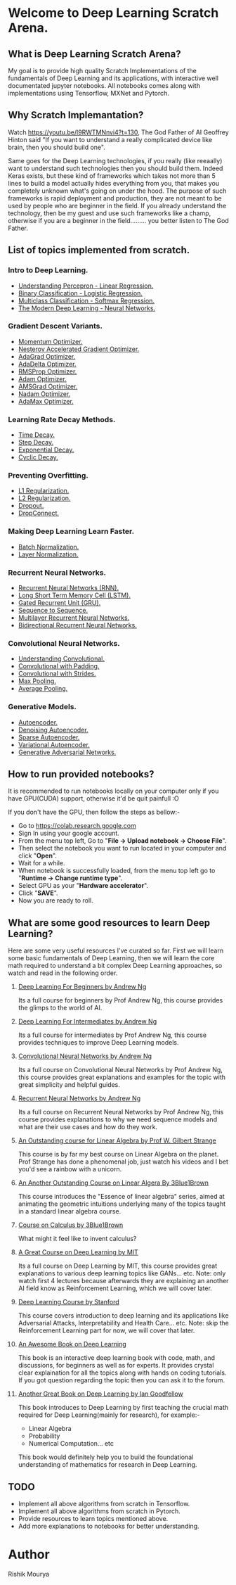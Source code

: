 # Welcome to Deep Learning Scratch Arena.


## What is Deep Learning Scratch Arena?

My goal is to provide high quality Scratch Implementations of the fundamentals of Deep Learning and its applications, with interactive well documentated jupyter notebooks. All notebooks comes along with implementations using Tensorflow, MXNet and Pytorch.


## Why Scratch Implemantation?

Watch https://youtu.be/l9RWTMNnvi4?t=130,
The God Father of AI Geoffrey Hinton said "If you want to understand a really complicated device like brain, then you should build one".

Same goes for the Deep Learning technologies, if you really (like reeaally) want to understand such technologies then you should build them. Indeed Keras exists, but these kind of frameworks which takes not more than 5 lines to build a model actually hides everything from you, that makes you completely unknown what's going on under the hood. The purpose of such frameworks is rapid deployment and production, they are not meant to be used by people who are beginner in the field. If you already understand the technology, then be my guest and use such frameworks like a champ, otherwise if you are a beginner in the field......... you better listen to The God Father.


## List of topics implemented from scratch.

### Intro to Deep Learning.
- [Understanding Percepron - Linear Regression.](01.%20Intro%20To%20Deep%20Learning/01.%20Linear%20Regression%20-%20MXNet.ipynb)
- [Binary Classification - Logistic Regression.](01.%20Intro%20To%20Deep%20Learning/02.%20Logistic%20Regression%20-%20MXNet.ipynb)
- [Multiclass Classification - Softmax Regression.](01.%20Intro%20To%20Deep%20Learning/03.%20Multiclass%20Softmax%20Classification%20-%20MXNet.ipynb)
- [The Modern Deep Learning - Neural Networks.](01.%20Intro%20To%20Deep%20Learning/04.%20Multilayer%20Neural%20Networks%20-%20MXNet.ipynb)

### Gradient Descent Variants. 
- [Momentum Optimizer.](02.%20Gradient%20Descent%20Variants/01.%20Momentum%20-%20MXNet.ipynb)
- [Nesterov Accelerated Gradient Optimizer.](02.%20Gradient%20Descent%20Variants/02.%20Nesterov%20Accelerated%20Gradient%20-%20MXNet.ipynb)
- [AdaGrad Optimizer.](02.%20Gradient%20Descent%20Variants/03.%20AdaGrad%20-%20MXNet.ipynb)
- [AdaDelta Optimizer.](02.%20Gradient%20Descent%20Variants/04.%20AdaDelta%20-%20MXNet.ipynb)
- [RMSProp Optimizer.](02.%20Gradient%20Descent%20Variants/05.%20RMSProp%20-%20MXNet.ipynb)
- [Adam Optimizer.](02.%20Gradient%20Descent%20Variants/06.%20Adam%20-%20MXNet.ipynb)
- [AMSGrad Optimizer.](02.%20Gradient%20Descent%20Variants/07.%20AMSGrad%20-%20MXNet.ipynb)
- [Nadam Optimizer.](02.%20Gradient%20Descent%20Variants/08.%20Nadam%20-%20MXNet.ipynb)
- [AdaMax Optimizer.](02.%20Gradient%20Descent%20Variants/09.%20AdaMax%20-%20MXNet.ipynb)

### Learning Rate Decay Methods.
- [Time Decay.](03.%20Learning%20Rate%20Decay%20Methods/01.%20Time%20Decay%20-%20MXNet.ipynb)
- [Step Decay.](03.%20Learning%20Rate%20Decay%20Methods/02.%20Step%20Decay%20-%20MXNet.ipynb)
- [Exponential Decay.](03.%20Learning%20Rate%20Decay%20Methods/03.%20Exponential%20Decay%20-%20MXNet.ipynb)
- [Cyclic Decay.](03.%20Learning%20Rate%20Decay%20Methods/04.%20Cyclic%20Decay%20-%20MXNet.ipynb)

### Preventing Overfitting.
- [L1 Regularization.](04.%20Preventing%20Overfitting/01.%20Regularization%20-%20MXNet.ipynb)
- [L2 Regularization.](04.%20Preventing%20Overfitting/01.%20Regularization%20-%20MXNet.ipynb)
- [Dropout.](04.%20Preventing%20Overfitting/02.%20Dropout%20-%20MXNet.ipynb)
- [DropConnect.](04.%20Preventing%20Overfitting/03.%20DropConnect%20-%20MXNet.ipynb)

### Making Deep Learning Learn Faster.
- [Batch Normalization.](05.%20Making%20Deep%20Learing%20Learn%20Faster/01.%20Batch%20Normalization%20-%20MXNet.ipynb)
- [Layer Normalization.](05.%20Making%20Deep%20Learing%20Learn%20Faster/02.%20Layer%20Normalization%20-%20MXNet.ipynb)

### Recurrent Neural Networks. 
- [Recurrent Neural Networks (RNN).](06.%20Recurrent%20Neural%20Networks/01.%20Recurrent%20Neural%20Networks%20-%20MXNet.ipynb)
- [Long Short Term Memory Cell (LSTM).](06.%20Recurrent%20Neural%20Networks/02.%20Long%20Short%20Term%20Memory%20-%20MXNet.ipynb)
- [Gated Recurrent Unit (GRU).](06.%20Recurrent%20Neural%20Networks/03.%20Gated%20Recurrent%20Unit%20-%20MXNet.ipynb)
- [Sequence to Sequence.](06.%20Recurrent%20Neural%20Networks/04.%20Sequence%20to%20Sequence%20-%20MXNet.ipynb)
- [Multilayer Recurrent Neural Networks.](06.%20Recurrent%20Neural%20Networks/05.%20Multilayer%20Recurrent%20Neural%20Networks%20MXNet.ipynb)
- [Bidirectional Recurrent Neural Networks.](06.%20Recurrent%20Neural%20Networks/06.%20Bidirectional%20Recurrent%20Neural%20Networks%20-%20MXNet.ipynb)

### Convolutional Neural Networks.
- [Understanding Convolutional.](07.%20Convolutional%20Neural%20Networks/01.%20Understanding%20Convolutional%20-%20MXNet.ipynb)
- [Convolutional with Padding.](07.%20Convolutional%20Neural%20Networks/03.%20Convolutional%20with%20Padding%20-%20MXNet.ipynb)
- [Convolutional with Strides.](07.%20Convolutional%20Neural%20Networks/03.%20Convolution%20with%20Padding%20-%20MXNet.ipynb)
- [Max Pooling.](07.%20Convolutional%20Neural%20Networks/04.%20Max%20Pooling%20-%20MXNet.ipynb)
- [Average Pooling.](07.%20Convolutional%20Neural%20Networks/05.%20Average%20Pooling%20-%20MXNet.ipynb)

### Generative Models.
- [Autoencoder.](08.%20Generative%20models/01.%20Autoencoder%20MXNet.ipynb)
- [Denoising Autoencoder.](08.%20Generative%20models/02.%20Denoising%20Autoencoder%20-%20MXNet.ipynb)
- [Sparse Autoencoder.](08.%20Generative%20models/03.%20Sparse%20Autoencoder%20-%20MXNet.ipynb)
- [Variational Autoencoder.](08.%20Generative%20models/04.%20Variational%20Autoencoder%20-%20MXNet.ipynb)
- [Generative Adversarial Networks.](08.%20Generative%20models/05.%20Generative%20Adversarial%20Networks%20-%20MXNet.ipynb)


## How to run provided notebooks?
It is recommended to run notebooks locally on your computer only if you have GPU(CUDA) support, otherwise it'd be quit painfull :O

If you don't have the GPU, then follow the steps as bellow:-

- Go to https://colab.research.google.com
- Sign In using your google account.
- From the menu top left, Go to "__File -> Upload notebook -> Choose File__".
- Then select the notebook you want to run located in your computer and click "__Open__".
- Wait for a while.
- When notebook is successfully loaded, from the menu top left go to "__Runtime -> Change runtime type__".
- Select GPU as your "__Hardware accelerator__".
- Click "__SAVE__".
- Now you are ready to roll.


## What are some good resources to learn Deep Learning?

Here are some very useful resources I've curated so far. First we will learn some basic fundamentals of Deep Learning, then we will learn the core math required to understand a bit complex Deep Learning approaches, so watch and read in the following order. 


1. [Deep Learning For Beginners by Andrew Ng](https://www.youtube.com/watch?v=CS4cs9xVecg&list=PLkDaE6sCZn6Ec-XTbcX1uRg2_u4xOEky0)

	Its a full course for beginners by Prof Andrew Ng, this course provides the glimps to the world of AI.

2. [Deep Learning For Intermediates by Andrew Ng](https://www.youtube.com/watch?v=1waHlpKiNyY&list=PLkDaE6sCZn6Hn0vK8co82zjQtt3T2Nkqc)

	Its a full course for intermediates by Prof Andrew Ng, this course provides techniques to improve Deep Learning models.

3. [Convolutional Neural Networks by Andrew Ng](https://www.youtube.com/watch?v=ArPaAX_PhIs&list=PLkDaE6sCZn6Gl29AoE31iwdVwSG-KnDzF)

	Its a full course on Convolutional Neural Networks by Prof Andrew Ng, this course provides great explanations and examples for the topic with great simplicity and helpful guides.

4. [Recurrent Neural Networks by Andrew Ng](https://www.youtube.com/watch?v=efWlOCE_6HY&list=PL1w8k37X_6L_s4ncq-swTBvKDWnRSrinI&index=2)

	Its a full course on Recurrent Neural Networks by Prof Andrew Ng, this course provides explanations to why we need sequence models and what are their use cases and how do they work.

5. [An Outstanding course for Linear Algebra by Prof W. Gilbert Strange](https://www.youtube.com/watch?v=ZK3O402wf1c&list=PLE7DDD91010BC51F8)

	This course is by far my best course on Linear Algebra on the planet. Prof Strange has done a phenomenal job, just watch his videos and I bet you'd see a rainbow with a unicorn.

6. [An Another Outstanding Course on Linear Algera By 3Blue1Brown](https://www.youtube.com/watch?v=kjBOesZCoqc&list=PL0-GT3co4r2y2YErbmuJw2L5tW4Ew2O5B)

	This course introduces the "Essence of linear algebra" series, aimed at animating the geometric intuitions underlying many of the topics taught in a standard linear algebra course.

7. [Course on Calculus by 3Blue1Brown](https://www.youtube.com/watch?v=WUvTyaaNkzM&list=PL0-GT3co4r2wlh6UHTUeQsrf3mlS2lk6x)

	What might it feel like to invent calculus?


8. [A Great Course on Deep Learning by MIT](https://www.youtube.com/watch?v=5v1JnYv_yWs&list=PLtBw6njQRU-rwp5__7C0oIVt26ZgjG9NI&index=1)

	Its a full course on Deep Learning by MIT, this course provides great explanations to various deep learning topics like GANs... etc. Note: only watch first 4 lectures because afterwards they are explaining an another AI field know as Reinforcement Learning, which we will cover later.

9. [Deep Learning Course by Stanford](https://www.youtube.com/watch?v=PySo_6S4ZAg&list=PLoROMvodv4rOABXSygHTsbvUz4G_YQhOb)

	This course covers introduction to deep learning and its applications like Adversarial Attacks, Interpretability and Health Care... etc. Note: skip the Reinforcement Learning part for now, we will cover that later.

10. [An Awesome Book on Deep Learning](https://www.d2l.ai/)

	This book is an interactive deep learning book with code, math, and discussions, for beginners as well as for experts. It provides crystal clear explaination for all the topics along with hands on coding tutorials. If you got question regarding the topic then you can ask it to the forum.

11. [Another Great Book on Deep Learning by Ian Goodfellow](https://www.deeplearningbook.org/)

	This book introduces to Deep Learning by first teaching the crucial math required for Deep Learning(mainly for research), for example:-

	- Linear Algebra
	- Probability
	- Numerical Computation... etc

	This book would definitely help you to build the foundational understanding of mathematics for research in Deep Learning.


## TODO

- Implement all above algorithms from scratch in Tensorflow.
- Implement all above algorithms from scratch in Pytorch.
- Provide resources to learn topics mentioned above.
- Add more explanations to notebooks for better understanding.

# Author

Rishik Mourya
